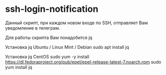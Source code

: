 # ssh-login-notification
Данный скрипт, при каждом новом входе по SSH, отправляет Вам уведомление в телеграм. 

Для работы скрипта Вам понадобится jq 

Установка jq Ubuntu / Linux Mint / Debian
sudo apt install jq

Установка jq CentOS
sudo yum -y install https://dl.fedoraproject.org/pub/epel/epel-release-latest-7.noarch.rpm
sudo yum install jq

